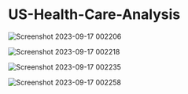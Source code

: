 # US-Health-Care-Analysis
![Screenshot 2023-09-17 002206](https://github.com/Shouvik078/US-Health-Care-Analysis/assets/106507099/da6b35fb-6d65-4911-9a56-521d450f0ba0)

![Screenshot 2023-09-17 002218](https://github.com/Shouvik078/US-Health-Care-Analysis/assets/106507099/42ab01dd-7a3a-4bec-b2c8-0eec6cf63774)

![Screenshot 2023-09-17 002235](https://github.com/Shouvik078/US-Health-Care-Analysis/assets/106507099/a792b18d-d3bf-4360-8bc0-26a1a0dd8801)

![Screenshot 2023-09-17 002258](https://github.com/Shouvik078/US-Health-Care-Analysis/assets/106507099/2ec49cc2-ee52-41a1-9c2a-21a0322e77f5)


